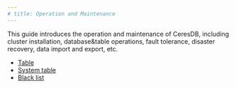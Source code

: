 ```yaml
---
# title: Operation and Maintenance
---
```

This guide introduces the operation and maintenance of CeresDB, including cluster installation, database&table operations, fault tolerance, disaster recovery, data import and export, etc.
* [Table](./table.md) 
* [System table](./system_table.md) 
* [Black list](./black_list.md) 

